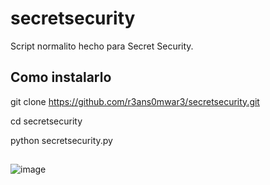 # secretsecurity
Script normalito hecho para Secret Security.


## Como instalarlo

git clone https://github.com/r3ans0mwar3/secretsecurity.git

cd secretsecurity

python secretsecurity.py


##

![image](https://user-images.githubusercontent.com/123398254/219895353-530526f9-ac4e-4898-bb8e-8497c8deb081.png)
